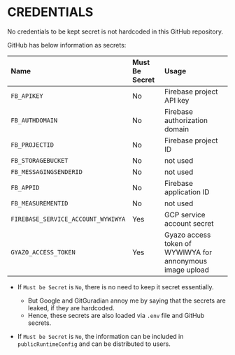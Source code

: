 # CREDENTIALS

No credentials to be kept secret is not hardcoded in this GitHub repository.

GitHub has below information as secrets:

| Name | Must Be Secret | Usage |
|:---|:---|:---|
| `FB_APIKEY` | No | Firebase project API key |
| `FB_AUTHDOMAIN` | No | Firebase authorization domain  |
| `FB_PROJECTID` |  No | Firebase project ID  |
| `FB_STORAGEBUCKET` | No | not used |
| `FB_MESSAGINGSENDERID` | No | not used |
| `FB_APPID` | No | Firebase application ID |
| `FB_MEASUREMENTID` | No | not used |
| `FIREBASE_SERVICE_ACCOUNT_WYWIWYA` | Yes | GCP service account secret |
| `GYAZO_ACCESS_TOKEN` | Yes | Gyazo access token of WYWIWYA for annonymous image upload |

- If `Must be Secret` is `No`, there is no need to keep it secret essentially.
  - But Google and GitGuradian annoy me by saying that the secrets are leaked, if they are hardcoded.
  - Hence, these secrets are also loaded via `.env` file and GitHub secrets.

- If `Must be Secret` is `No`, the information can be included in `publicRuntimeConfig` and can be distributed to users.

